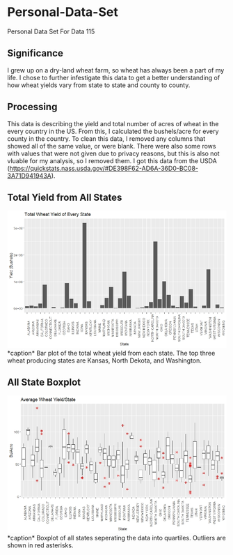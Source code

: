# Personal-Data-Set
Personal Data Set For Data 115

## Significance
I grew up on a dry-land wheat farm, so wheat has always been a part of my life. I chose to further infestigate this data to get a better understanding of how wheat yields vary from state to state and county to county.

## Processing
This data is describing the yield and total number of acres of wheat in the every country in the US. From this, I calculated the bushels/acre for every county in the country. To clean this data, I removed any columns that showed all of the same value, or were blank. There were also some rows with values that were not given due to privacy reasons, but this is also not vluable for my analysis, so I removed them. I got this data from the USDA (https://quickstats.nass.usda.gov/#DE398F62-AD6A-36D0-BC08-3A71D941943A). 

## Total Yield from All States
<img src= "https://raw.githubusercontent.com/LeightonDorman/Personal-Data-Set/main/total_wheat_yield_state.jpeg">
*caption* Bar plot of the total wheat yield from each state. The top three wheat producing states are Kansas, North Dekota, and Washington.

## All State Boxplot
<img src= "https://raw.githubusercontent.com/LeightonDorman/Personal-Data-Set/main/wheat_boxplot_allstate.jpeg">
*caption* Boxplot of all states seperating the data into quartiles. Outliers are shown in red asterisks.
